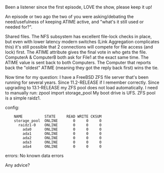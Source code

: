 Been a listener since the first episode, LOVE the show, please keep it up!

An episode or two ago the two of you were asking/debating the need/usefulness of keeping ATIME active, and "what's it still used or needed for?".

Shared files.  The NFS subsystem has excellent file-lock checks in place, but even with lower latency modern switches (Link Aggregation complicates this) it's still possible that 2 connections will compete for file access (and lock) first.  The ATIME attribute gives the final vote in who gets the file.
ComputerA & ComputerB both ask for File1 at the exact same time.
The ATIME value is sent back to both Computers.
The Computer that reports back the "oldest" ATIME (meaning they got the reply back first) wins the tie.

Now time for my question:
I have a FreeBSD ZFS file server that's been running for several years. Since 11.2-RELEASE if I remember correctly.  Since upgrading to 13.1-RELEASE my ZFS pool does not load automatically.
I need to manually run:   zpool import storage_pool
My boot drive is UFS.
ZFS pool is a simple raidz1.

config:

        NAME          STATE     READ WRITE CKSUM
        storage_pool  ONLINE       0     0     0
          raidz1-0    ONLINE       0     0     0
            ada0      ONLINE       0     0     0
            ada1      ONLINE       0     0     0
            ada2      ONLINE       0     0     0
            ada3      ONLINE       0     0     0
            ada4      ONLINE       0     0     0

errors: No known data errors

Any advice?
